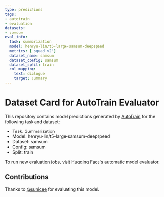 ```yaml
---
type: predictions
tags:
- autotrain
- evaluation
datasets:
- samsum
eval_info:
  task: summarization
  model: henryu-lin/t5-large-samsum-deepspeed
  metrics: ['squad_v2']
  dataset_name: samsum
  dataset_config: samsum
  dataset_split: train
  col_mapping:
    text: dialogue
    target: summary
---
```

# Dataset Card for AutoTrain Evaluator

This repository contains model predictions generated by [AutoTrain](https://huggingface.co/autotrain) for the following task and dataset:

* Task: Summarization
* Model: henryu-lin/t5-large-samsum-deepspeed
* Dataset: samsum
* Config: samsum
* Split: train

To run new evaluation jobs, visit Hugging Face's [automatic model evaluator](https://huggingface.co/spaces/autoevaluate/model-evaluator).

## Contributions

Thanks to [@uunicee](https://huggingface.co/uunicee) for evaluating this model.